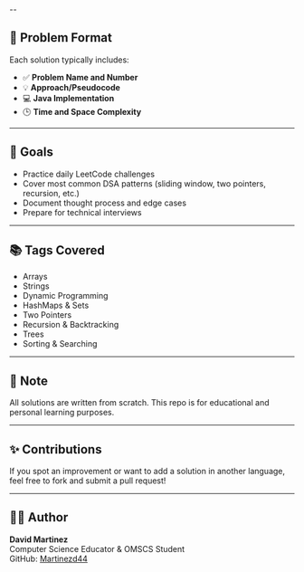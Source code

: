 --

## 📝 Problem Format

Each solution typically includes:
- ✅ **Problem Name and Number**
- 💡 **Approach/Pseudocode**
- 💻 **Java Implementation**
- 🕒 **Time and Space Complexity**

---




## 🚀 Goals

- Practice daily LeetCode challenges
- Cover most common DSA patterns (sliding window, two pointers, recursion, etc.)
- Document thought process and edge cases
- Prepare for technical interviews

---

## 📚 Tags Covered

- Arrays
- Strings
- Dynamic Programming
- HashMaps & Sets
- Two Pointers
- Recursion & Backtracking
- Trees
- Sorting & Searching

---

## 📌 Note

All solutions are written from scratch. This repo is for educational and personal learning purposes.

---

## ✨ Contributions

If you spot an improvement or want to add a solution in another language, feel free to fork and submit a pull request!

---

## 🧑‍💻 Author

**David Martinez**  
Computer Science Educator & OMSCS Student  
GitHub: [Martinezd44](https://github.com/Martinezd44)
